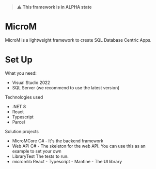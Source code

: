 ﻿> ⚠️ **This framework is in ALPHA state**

# MicroM
MicroM is a lightweight framework to create SQL Database Centric Apps.

# Set Up
What you need:

* Visual Studio 2022
* SQL Server (we recommend to use the latest version)

Technologies used
* .NET 8
* React
* Typescript
* Parcel

Solution projects
* MicroMCore
  C# - It's the backend framework
* Web API
  C# - The skeleton for the web API. You can use this as an example to set your own
* LibraryTest
  The tests to run.
* micromlib
  React - Typescript - Mantine - The UI library




